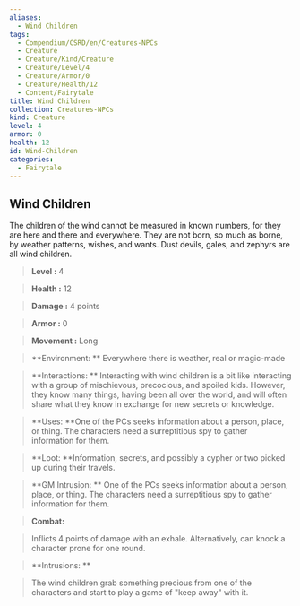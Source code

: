 ```yaml
---
aliases:
  - Wind Children
tags:
  - Compendium/CSRD/en/Creatures-NPCs
  - Creature
  - Creature/Kind/Creature
  - Creature/Level/4
  - Creature/Armor/0
  - Creature/Health/12
  - Content/Fairytale
title: Wind Children
collection: Creatures-NPCs
kind: Creature
level: 4
armor: 0
health: 12
id: Wind-Children
categories:
  - Fairytale
---
```

## Wind Children    
The children of the wind cannot be measured in known numbers, for they are here and there and everywhere. They are not born, so much as borne, by weather patterns, wishes, and wants. Dust devils, gales, and zephyrs are all wind children.    
  
    
> **Level :** 4    
> **Health :** 12    
> **Damage :** 4 points    
> **Armor :** 0    
> **Movement :** Long    
> **Environment: ** Everywhere there is weather, real or magic-made    
> **Interactions: ** Interacting with wind children is a bit like interacting with a group of mischievous, precocious, and spoiled kids. However, they know many things, having been all over the world, and will often share what they know in exchange for new secrets or knowledge.    
> **Uses: **One of the PCs seeks information about a person, place, or thing. The characters need a surreptitious spy to gather information for them.    
> **Loot: **Information, secrets, and possibly a cypher or two picked up during their travels.    
> **GM Intrusion: ** One of the PCs seeks information about a person, place, or thing. The characters need a surreptitious spy to gather information for them.    
  
> **Combat:**   
> Inflicts 4 points of damage with an exhale. Alternatively, can knock a character prone for one round.    
    
  
> **Intrusions: **   
> The wind children grab something precious from one of the characters and start to play a game of "keep away" with it.    
